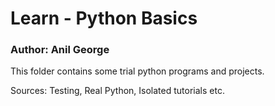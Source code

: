 # Learn - Python Basics
### Author: Anil George

This folder contains some trial python programs and projects.

Sources: Testing, Real Python, Isolated tutorials etc.
